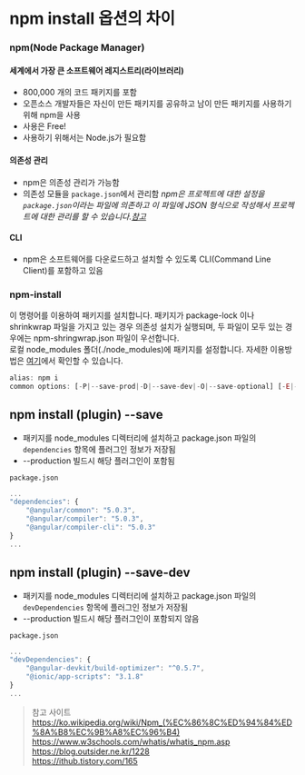 npm install 옵션의 차이
===

### npm(Node Package Manager)

#### 세계에서 가장 큰 소프트웨어 레지스트리(라이브러리)
- 800,000 개의 코드 패키지를 포함
- 오픈소스 개발자들은 자신이 만든 패키지를 공유하고 남이 만든 패키지를 사용하기 위해 npm을 사용
- 사용은 Free!
- 사용하기 위해서는 Node.js가 필요함

#### 의존성 관리
- npm은 의존성 관리가 가능함
- 의존성 모듈을 `package.json`에서 관리함
*npm은 프로젝트에 대한 설정을 `package.json`이라는 파일에 의존하고 이 파일에 JSON 형식으로 작성해서 프로젝트에 대한 관리를 할 수 있습니다.[참고](https://blog.outsider.ne.kr/665)*

#### CLI
- npm은 소프트웨어를 다운로드하고 설치할 수 있도록 CLI(Command Line Client)를 포함하고 있음


### npm-install
이 명령어를 이용하여 패키지를 설치합니다. 패키지가 package-lock 이나 shrinkwrap 파일을 가지고 있는 경우 의존성 설치가 실행되며, 두 파일이 모두 있는 경우에는 npm-shringwrap.json 파일이 우선합니다.    
로컬 node_modules 폴더(./node_modules)에 패키지를 설정합니다.
자세한 이용방법은 [여기](https://docs.npmjs.com/cli/install)에서 확인할 수 있습니다.

``` javascript
alias: npm i
common options: [-P|--save-prod|-D|--save-dev|-O|--save-optional] [-E|--save-exact] [-B|--save-bundle] [--no-save] [--dry-run]
```

## npm install (plugin) --save
- 패키지를 node_modules 디렉터리에 설치하고 package.json 파일의 `dependencies` 항목에 플러그인 정보가 저장됨   
- --production 빌드시 해당 플러그인이 포함됨

`package.json`
```javascript
...
"dependencies": {
    "@angular/common": "5.0.3",
    "@angular/compiler": "5.0.3",
    "@angular/compiler-cli": "5.0.3"
}
...
```

## npm install (plugin) --save-dev
- 패키지를 node_modules 디렉터리에 설치하고 package.json 파일의 `devDependencies` 항목에 플러그인 정보가 저장됨
- --production 빌드시 해당 플러그인이 포함되지 않음   

`package.json`
```javascript
...
"devDependencies": {
    "@angular-devkit/build-optimizer": "^0.5.7",
    "@ionic/app-scripts": "3.1.8"
}
...
```



> 참고 사이트     
> https://ko.wikipedia.org/wiki/Npm_(%EC%86%8C%ED%94%84%ED%8A%B8%EC%9B%A8%EC%96%B4)   
> https://www.w3schools.com/whatis/whatis_npm.asp   
> https://blog.outsider.ne.kr/1228   
> https://ithub.tistory.com/165   


